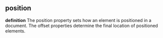 ## position
**definition**
The position property sets how an element is positioned in a document. The offset properties determine the final location of positioned elements.

<!--stackedit_data:
eyJoaXN0b3J5IjpbMjA0ODYxMjk5MF19
-->